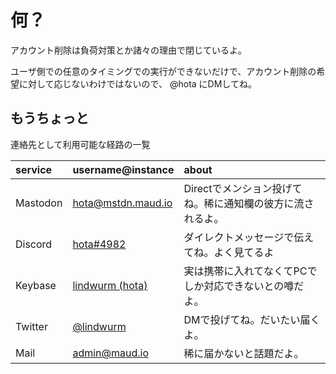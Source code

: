 <!-- TITLE: Delete Account from mstdn.maud.io -->
<!-- SUBTITLE: mstdn.maud.io のアカウントの削除を希望するにあたって -->

# 何？

アカウント削除は負荷対策とか諸々の理由で閉じているよ。

ユーザ側での任意のタイミングでの実行ができないだけで、アカウント削除の希望に対して応じないわけではないので、 @hota にDMしてね。

## もうちょっと

連絡先として利用可能な経路の一覧

| service | username@instance | about |
|:---|:---|:---|
| Mastodon | [hota@mstdn.maud.io](https://mstdn.maud.io/@hota) | Directでメンション投げてね。稀に通知欄の彼方に流されるよ。
| Discord | [hota#4982](/discord) | ダイレクトメッセージで伝えてね。よく見てるよ
| Keybase | [lindwurm (hota)](https://keybase.io/hota) | 実は携帯に入れてなくてPCでしか対応できないとの噂だよ。
| Twitter | [@lindwurm](https://twitter.com/lindwurm) | DMで投げてね。だいたい届くよ。
| Mail | [admin@maud.io]() | 稀に届かないと話題だよ。
